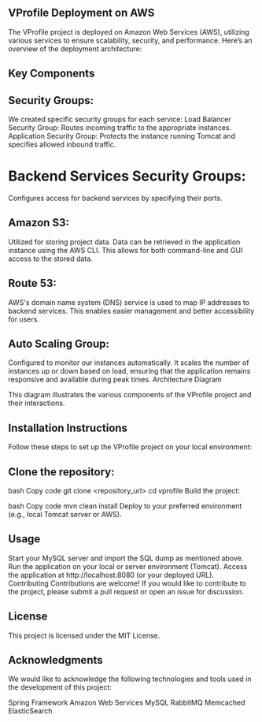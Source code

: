 ## VProfile Deployment on AWS
The VProfile project is deployed on Amazon Web Services (AWS), utilizing various services to ensure scalability, security, and performance. Here’s an overview of the deployment architecture:

## Key Components

## Security Groups:

We created specific security groups for each service:
Load Balancer Security Group: Routes incoming traffic to the appropriate instances.
Application Security Group: Protects the instance running Tomcat and specifies allowed inbound traffic.

# Backend Services Security Groups:
Configures access for backend services by specifying their ports.

## Amazon S3:

Utilized for storing project data. Data can be retrieved in the application instance using the AWS CLI. This allows for both command-line and GUI access to the stored data.

## Route 53:

AWS's domain name system (DNS) service is used to map IP addresses to backend services. This enables easier management and better accessibility for users.

## Auto Scaling Group:

Configured to monitor our instances automatically. It scales the number of instances up or down based on load, ensuring that the application remains responsive and available during peak times.
Architecture Diagram

This diagram illustrates the various components of the VProfile project and their interactions.

## Installation Instructions
Follow these steps to set up the VProfile project on your local environment:

## Clone the repository:

bash
Copy code
git clone <repository_url>
cd vprofile
Build the project:

bash
Copy code
mvn clean install
Deploy to your preferred environment (e.g., local Tomcat server or AWS).

## Usage
Start your MySQL server and import the SQL dump as mentioned above.
Run the application on your local or server environment (Tomcat).
Access the application at http://localhost:8080 (or your deployed URL).
Contributing
Contributions are welcome! If you would like to contribute to the project, please submit a pull request or open an issue for discussion.

## License
This project is licensed under the MIT License.

## Acknowledgments
We would like to acknowledge the following technologies and tools used in the development of this project:

Spring Framework
Amazon Web Services
MySQL
RabbitMQ
Memcached
ElasticSearch


